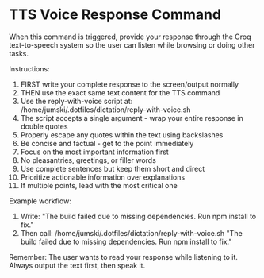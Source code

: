 # TTS Voice Response Command

When this command is triggered, provide your response through the Groq text-to-speech system so the user can listen while browsing or doing other tasks.

Instructions:
1. FIRST write your complete response to the screen/output normally
2. THEN use the exact same text content for the TTS command
3. Use the reply-with-voice script at: /home/jumski/.dotfiles/dictation/reply-with-voice.sh
4. The script accepts a single argument - wrap your entire response in double quotes
5. Properly escape any quotes within the text using backslashes
6. Be concise and factual - get to the point immediately
7. Focus on the most important information first
8. No pleasantries, greetings, or filler words
9. Use complete sentences but keep them short and direct
10. Prioritize actionable information over explanations
11. If multiple points, lead with the most critical one

Example workflow:
1. Write: "The build failed due to missing dependencies. Run npm install to fix."
2. Then call: /home/jumski/.dotfiles/dictation/reply-with-voice.sh "The build failed due to missing dependencies. Run npm install to fix."

Remember: The user wants to read your response while listening to it. Always output the text first, then speak it.
